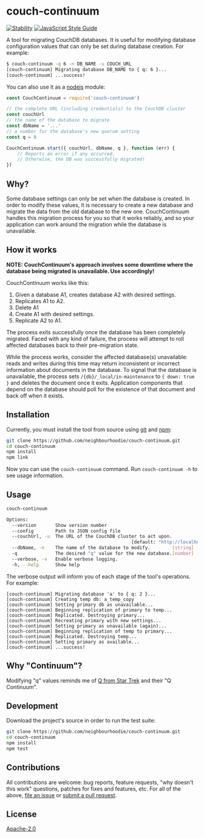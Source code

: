 # couch-continuum

[![Stability](https://img.shields.io/badge/stability-experimental-orange.svg)](https://nodejs.org/api/documentation.html#documentation_stability_index)
[![JavaScript Style Guide](https://img.shields.io/badge/code_style-standard-brightgreen.svg)](https://standardjs.com)

A tool for migrating CouchDB databases. It is useful for modifying database configuration values that can only be set during database creation. For example:

```bash
$ couch-continuum -q 6 -n DB_NAME -u COUCH_URL
[couch-continuum] Migrating database DB_NAME to { q: 6 }...
[couch-continuum] ...success!
```

You can also use it as a [nodejs](http://nodejs.org/) module:

```javascript
const CouchContinuum = require('couch-continuum')

// the complete URL (including credentials) to the CouchDB cluster
const couchUrl
// the name of the database to migrate
const dbName = '...'
// a number for the database's new quorum setting
const q = 8

CouchContinuum.start({ couchUrl, dbName, q }, function (err) {
	// Reports an error if any occurred.
	// Otherwise, the DB was successfully migrated!
})
```

## Why?

Some database settings can only be set when the database is created. In order to modify these values, it is necessary to create a new database and migrate the data from the old database to the new one. CouchContinuum handles this migration process for you so that it works reliably, and so your application can work around the migration while the database is unavailable.

## How it works

**NOTE: CouchContinuum's approach involves some downtime where the database being migrated is unavailable. Use accordingly!**

CouchContinuum works like this:

1. Given a database A1, creates database A2 with desired settings.
2. Replicates A1 to A2.
3. Delete A1
4. Create A1 with desired settings.
5. Replicate A2 to A1.

The process exits successfully once the database has been completely migrated. Faced with any kind of failure, the process will attempt to roll affected databases back to their pre-migration state.

While the process works, consider the affected database(s) unavailable: reads and writes during this time may return inconsistent or incorrect information about documents in the database. To signal that the database is unavailable, the process sets `/{db}/_local/in-maintenance` to `{ down: true }` and deletes the document once it exits. Application components that depend on the database should poll for the existence of that document and back off when it exists.

## Installation

Currently, you must install the tool from source using [git](https://git-scm.com/) and [npm](https://www.npmjs.com/):

```bash
git clone https://github.com/neighbourhoodie/couch-continuum.git
cd couch-continuum
npm install
npm link
```

Now you can use the `couch-continuum` command. Run `couch-continuum -h` to see usage information.

## Usage

```bash
couch-continuum

Options:
  --version       Show version number                                  [boolean]
  --config        Path to JSON config file
  --couchUrl, -u  The URL of the CouchDB cluster to act upon.
                                              [default: "http://localhost:5984"]
  --dbName, -n    The name of the database to modify.        [string] [required]
  -q              The desired "q" value for the new database.[number] [required]
  --verbose, -v   Enable verbose logging.                              [boolean]
  -h, --help      Show help                                            [boolean]
```

The verbose output will inform you of each stage of the tool's operations. For example:

```
[couch-continuum] Migrating database 'a' to { q: 2 }...
[couch-continuum] Creating temp db: a_temp_copy
[couch-continuum] Setting primary db as unavailable...
[couch-continuum] Beginning replication of primary to temp...
[couch-continuum] Replicated. Destroying primary...
[couch-continuum] Recreating primary with new settings...
[couch-continuum] Setting primary as unavailable (again)...
[couch-continuum] Beginning replication of temp to primary...
[couch-continuum] Replicated. Destroying temp...
[couch-continuum] Setting primary as available...
[couch-continuum] ...success!
```

## Why "Continuum"?

Modifying "q" values reminds me of [Q from Star Trek](https://en.wikipedia.org/wiki/Q_%28Star_Trek%29) and their "Q Continuum".

## Development

Download the project's source in order to run the test suite:

```bash
git clone https://github.com/neighbourhoodie/couch-continuum.git
cd couch-continuum
npm install
npm test
```

## Contributions

All contributions are welcome: bug reports, feature requests, "why doesn't this work" questions, patches for fixes and features, etc. For all of the above, [file an issue](https://github.com/garbados/mastermind-game/issues) or [submit a pull request](https://github.com/garbados/mastermind-game/pulls).

## License

[Apache-2.0](https://www.apache.org/licenses/LICENSE-2.0)
